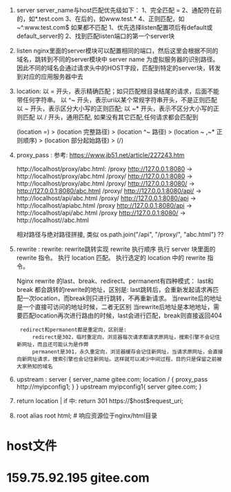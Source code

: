 1. server
    server_name与host匹配优先级如下：
    1、完全匹配 =
    2、通配符在前的，如*.test.com
    3、在后的，如www.test.*
    4、正则匹配，如~^\.www\.test\.com$
    如果都不匹配
        1、优先选择listen配置项后有default或default_server的
        2、找到匹配listen端口的第一个server块
2. listen
    nginx里面的server模块可以配置相同的端口，然后这里会根据不同的域名，跳转到不同的server模块中
    server name 为虚拟服务器的识别路径。因此不同的域名会通过请求头中的HOST字段，匹配到特定的server块，转发到对应的应用服务器中去

3. location:
    以 = 开头，表示精确匹配；如只匹配根目录结尾的请求，后面不能带任何字符串。
    以 ^~ 开头，表示uri以某个常规字符串开头，不是正则匹配
    以 ~ 开头，表示区分大小写的正则匹配;
    以 ~* 开头，表示不区分大小写的正则匹配
    以 / 开头，通用匹配, 如果没有其它匹配,任何请求都会匹配到

    (location =) > (location 完整路径) > (location ^~ 路径) > (location ~ ,~* 正则顺序) > (location 部分起始路径) > (/)

4. proxy_pass :
     参考: https://www.jb51.net/article/227243.htm

     http://localhost/proxy/abc.html:
          /proxy    http://127.0.0.1:8080        ->  http://localhost/proxy/abc.html
          /proxy/   http://127.0.0.1:8080        ->  http://localhost/proxy/abc.html
          /proxy/   http://127.0.0.1:8080/       ->  http://127.0.0.1:8080/abc.html
          /proxy/   http://127.0.0.1:8080/api/   ->  http://localhost/api/abc.html
          /proxy/   http://127.0.0.1:8080/api    ->  http://localhost/apiabc.html
          /proxy    http://127.0.0.1:8080/api    ->  http://localhost/api/abc.html
          /proxy    http://127.0.0.1:8080/       ->  http://localhost//abc.html

     相对路径与绝对路径拼接, 类似 os.path.join("/api", "/proxy/", "abc.html")  ??

5. rewrite :
    rewrite: rewrite跳转实现
    rewrite 执行顺序
    执行 server 块里面的 rewrite 指令。
    执行 location 匹配。
    执行选定的 location 中的 rewrite 指令。

    Nginx rewrite 的last、break、redirect、permanent有四种模式：
        last和break 都会跳转的rewrite的地址，区别是:
        last跳转后，会重新发起请求再匹配一次location，而break则只进行跳转，不再重新请求。
        当rewrite后的地址是一个直接可访问的地址时候，二者无区别
        当rewrite后地址是本地地址，需要匹配location再次进行路由的时候，last会进行匹配，break则直接返回404

        redirect和permanent都是重定向，区别是:
            redirect是302，临时重定向，浏览器每次请求都请求原网址，搜索引擎不会记住新网址，而且还可能认为是作弊
            permanent是301，永久重定向，浏览器缓存会记住新网址，当请求原网址，会直接向新网址请求，搜索引擎也会记住新网址。这样就可以减少中间过程，目的只是保留之前被大家熟知的域名

6. upstream :
   server {
       server_name gitee.com;
       location / {
           proxy_pass   http://myipconfig1;
       }
   }
   upstream myipconfig1{
       server gitee.com;
   }
7. return
    location | if 中: return 301 https://$host\$request_uri;

8. root alias
    root html; # 响应资源位于nginx/html目录


# host文件
# 159.75.92.195 gitee.com

